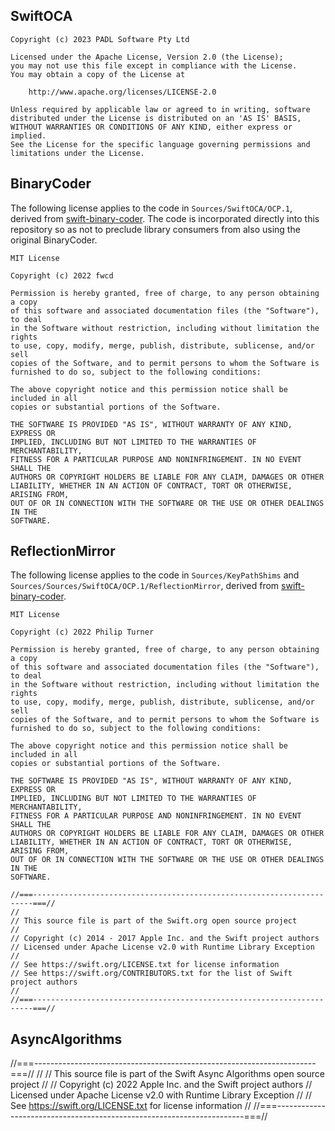 ## SwiftOCA

```
Copyright (c) 2023 PADL Software Pty Ltd

Licensed under the Apache License, Version 2.0 (the License);
you may not use this file except in compliance with the License.
You may obtain a copy of the License at

    http://www.apache.org/licenses/LICENSE-2.0

Unless required by applicable law or agreed to in writing, software
distributed under the License is distributed on an 'AS IS' BASIS,
WITHOUT WARRANTIES OR CONDITIONS OF ANY KIND, either express or implied.
See the License for the specific language governing permissions and
limitations under the License.
```

## BinaryCoder

The following license applies to the code in `Sources/SwiftOCA/OCP.1`, derived from [swift-binary-coder](https://github.com/fwcd/swift-binary-coder). The code is incorporated directly into this repository so as not to preclude library consumers from also using the original BinaryCoder.

```
MIT License

Copyright (c) 2022 fwcd

Permission is hereby granted, free of charge, to any person obtaining a copy
of this software and associated documentation files (the "Software"), to deal
in the Software without restriction, including without limitation the rights
to use, copy, modify, merge, publish, distribute, sublicense, and/or sell
copies of the Software, and to permit persons to whom the Software is
furnished to do so, subject to the following conditions:

The above copyright notice and this permission notice shall be included in all
copies or substantial portions of the Software.

THE SOFTWARE IS PROVIDED "AS IS", WITHOUT WARRANTY OF ANY KIND, EXPRESS OR
IMPLIED, INCLUDING BUT NOT LIMITED TO THE WARRANTIES OF MERCHANTABILITY,
FITNESS FOR A PARTICULAR PURPOSE AND NONINFRINGEMENT. IN NO EVENT SHALL THE
AUTHORS OR COPYRIGHT HOLDERS BE LIABLE FOR ANY CLAIM, DAMAGES OR OTHER
LIABILITY, WHETHER IN AN ACTION OF CONTRACT, TORT OR OTHERWISE, ARISING FROM,
OUT OF OR IN CONNECTION WITH THE SOFTWARE OR THE USE OR OTHER DEALINGS IN THE
SOFTWARE.
```

## ReflectionMirror

The following license applies to the code in `Sources/KeyPathShims` and `Sources/Sources/SwiftOCA/OCP.1/ReflectionMirror`, derived from [swift-binary-coder](https://github.com/fwcd/swift-binary-coder).

```
MIT License

Copyright (c) 2022 Philip Turner

Permission is hereby granted, free of charge, to any person obtaining a copy
of this software and associated documentation files (the "Software"), to deal
in the Software without restriction, including without limitation the rights
to use, copy, modify, merge, publish, distribute, sublicense, and/or sell
copies of the Software, and to permit persons to whom the Software is
furnished to do so, subject to the following conditions:

The above copyright notice and this permission notice shall be included in all
copies or substantial portions of the Software.

THE SOFTWARE IS PROVIDED "AS IS", WITHOUT WARRANTY OF ANY KIND, EXPRESS OR
IMPLIED, INCLUDING BUT NOT LIMITED TO THE WARRANTIES OF MERCHANTABILITY,
FITNESS FOR A PARTICULAR PURPOSE AND NONINFRINGEMENT. IN NO EVENT SHALL THE
AUTHORS OR COPYRIGHT HOLDERS BE LIABLE FOR ANY CLAIM, DAMAGES OR OTHER
LIABILITY, WHETHER IN AN ACTION OF CONTRACT, TORT OR OTHERWISE, ARISING FROM,
OUT OF OR IN CONNECTION WITH THE SOFTWARE OR THE USE OR OTHER DEALINGS IN THE
SOFTWARE.
```

```
//===----------------------------------------------------------------------===//
//
// This source file is part of the Swift.org open source project
//
// Copyright (c) 2014 - 2017 Apple Inc. and the Swift project authors
// Licensed under Apache License v2.0 with Runtime Library Exception
//
// See https://swift.org/LICENSE.txt for license information
// See https://swift.org/CONTRIBUTORS.txt for the list of Swift project authors
//
//===----------------------------------------------------------------------===//
```

## AsyncAlgorithms

//===----------------------------------------------------------------------===//
//
// This source file is part of the Swift Async Algorithms open source project
//
// Copyright (c) 2022 Apple Inc. and the Swift project authors
// Licensed under Apache License v2.0 with Runtime Library Exception
//
// See https://swift.org/LICENSE.txt for license information
//
//===----------------------------------------------------------------------===//
